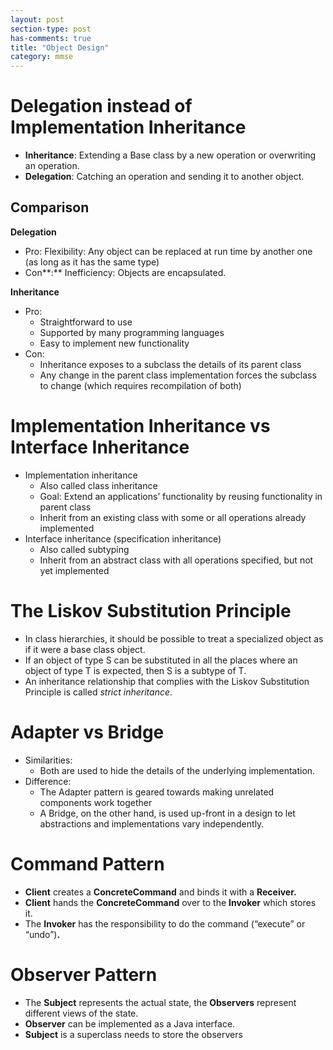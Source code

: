 ```yaml
---
layout: post
section-type: post
has-comments: true
title: "Object Design"
category: mmse
---
```


# **Delegation instead of Implementation Inheritance**

- **Inheritance**: Extending a Base class by a new operation or overwriting an operation.
- **Delegation**: Catching an operation and sending it to another object.

## **Comparison**

**Delegation**

- Pro: Flexibility: Any object can be replaced at run time by another one (as long as it has the same type)
- Con**:** Inefficiency: Objects are encapsulated.

**Inheritance**

- Pro:
    - Straightforward to use
    - Supported by many programming languages
    - Easy to implement new functionality
- Con:
    - Inheritance exposes to a subclass the details of its parent class
    - Any change in the parent class implementation forces the subclass to change (which requires recompilation of both)

# **Implementation Inheritance vs Interface Inheritance**

- Implementation inheritance
    - Also called class inheritance
    - Goal: Extend an applications’ functionality by reusing
    functionality in parent class
    - Inherit from an existing class with some or all
    operations already implemented
- Interface inheritance (specification inheritance)
    - Also called subtyping
    - Inherit from an abstract class with all operations
    specified, but not yet implemented

# **The Liskov Substitution Principle**

- In class hierarchies, it should be possible to treat a specialized object as if it were a base class object.
- If an object of type S can be substituted in all the places where an object of type T is expected, then S is a subtype of T.
- An inheritance relationship that complies with the Liskov Substitution Principle is called *strict
inheritance*.


# **Adapter vs Bridge**

- Similarities:
    - Both are used to hide the details of the underlying implementation.
- Difference:
    - The Adapter pattern is geared towards making unrelated components work together
    - A Bridge, on the other hand, is used up-front in a design to let abstractions and implementations vary independently.

# Command Pattern

- **Client** creates a **ConcreteCommand** and binds it with a **Receiver.**
- **Client** hands the **ConcreteCommand** over to the **Invoker** which stores it.
- The **Invoker** has the responsibility to do the command (“execute” or “undo”)**.**

# Observer Pattern

- The **Subject** represents the actual state, the **Observers**
represent different views of the state.
- **Observer** can be implemented as a Java interface.
- **Subject** is a superclass needs to store the observers
